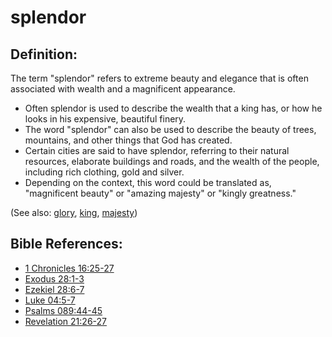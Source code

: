 # splendor #

## Definition: ##

The term "splendor" refers to extreme beauty and elegance that is often associated with wealth and a magnificent appearance.

* Often splendor is used to describe the wealth that a king has, or how he looks in his expensive, beautiful finery.
* The word "splendor" can also be used to describe the beauty of trees, mountains, and other things that God has created.
* Certain cities are said to have splendor, referring to their natural resources, elaborate buildings and roads, and the wealth of the people, including rich clothing, gold and silver.
* Depending on the context, this word could be translated as, "magnificent beauty" or "amazing majesty" or "kingly greatness."

(See also: [glory](../kt/glory.md), [king](../other/king.md), [majesty](../kt/majesty.md))

## Bible References: ##

* [1 Chronicles 16:25-27](en/tn/1ch/help/16/25)
* [Exodus 28:1-3](en/tn/exo/help/28/01)
* [Ezekiel 28:6-7](en/tn/ezk/help/28/06)
* [Luke 04:5-7](en/tn/luk/help/04/05)
* [Psalms 089:44-45](en/tn/psa/help/89/44)
* [Revelation 21:26-27](en/tn/rev/help/21/26)